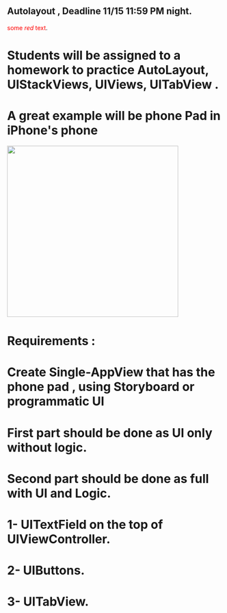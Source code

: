 ## Autolayout , Deadline 11/15 11:59 PM night. 

<span style="color:red">some *red* text</span>.

# Students will be assigned to a homework to practice AutoLayout, UIStackViews, UIViews, UITabView . 
# A great example will be phone Pad in iPhone's phone

<img src = https://user-images.githubusercontent.com/34104180/141255645-8a3fa966-6ec6-4208-a864-1ac1711685d6.PNG width="400" hieght="400" />

# Requirements : 
# Create Single-AppView that has the phone pad , using Storyboard or programmatic UI 
# First part should be done as UI only without logic. 
# Second part should be done as full with UI and Logic. 
# 1- UITextField on the top of UIViewController.
# 2- UIButtons.
# 3- UITabView.





